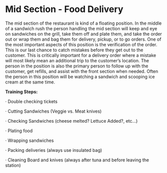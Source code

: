 # Mid Section - Food Delivery

The mid section of the restaurant is kind of a floating position. In the middle of a sandwich rush the person handling the mid section will keep and eye on sandwiches on the grill, take them off and plate them, and take the order out or wrap them and bag them for delivery, pickup, or to go orders. One of the most important aspects of this position is the verification of the order. This is our last chance to catch mistakes before they get out to the customer. This is critically important for a delivery order where a mistake will most likely mean an additional trip to the customer’s location. The person in the position is also the primary person to follow up with the customer, get refills, and assist with the front section when needed. Often the person in this position will be watching a sandwich and scooping ice cream at the same time.   

**Training Steps:**

·         Double checking tickets

·         Cutting Sandwiches \(Veggie vs. Meat knives\)

·         Checking Sandwiches \(cheese melted? Lettuce Added?, etc…\)

·         Plating food

·         Wrapping sandwiches

·         Packing deliveries \(always use insulated bag\)

·         Cleaning Board and knives \(always after tuna and before leaving the station\)

